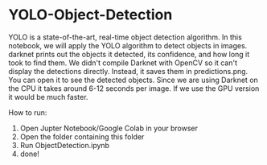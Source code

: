 # YOLO-Object-Detection

YOLO is a state-of-the-art, real-time object detection algorithm. In this notebook, we will apply the YOLO algorithm to detect objects in images.
darknet prints out the objects it detected, its confidence, and how long it took to find them. We didn't compile Darknet with OpenCV so it can't display the detections directly. Instead, it saves them in predictions.png. You can open it to see the detected objects. Since we are using Darknet on the CPU it takes around 6-12 seconds per image. If we use the GPU version it would be much faster.


How to run:

1. Open Jupter Notebook/Google Colab in your browser
2. Open the folder containing this folder
3. Run ObjectDetection.ipynb
4. done!
